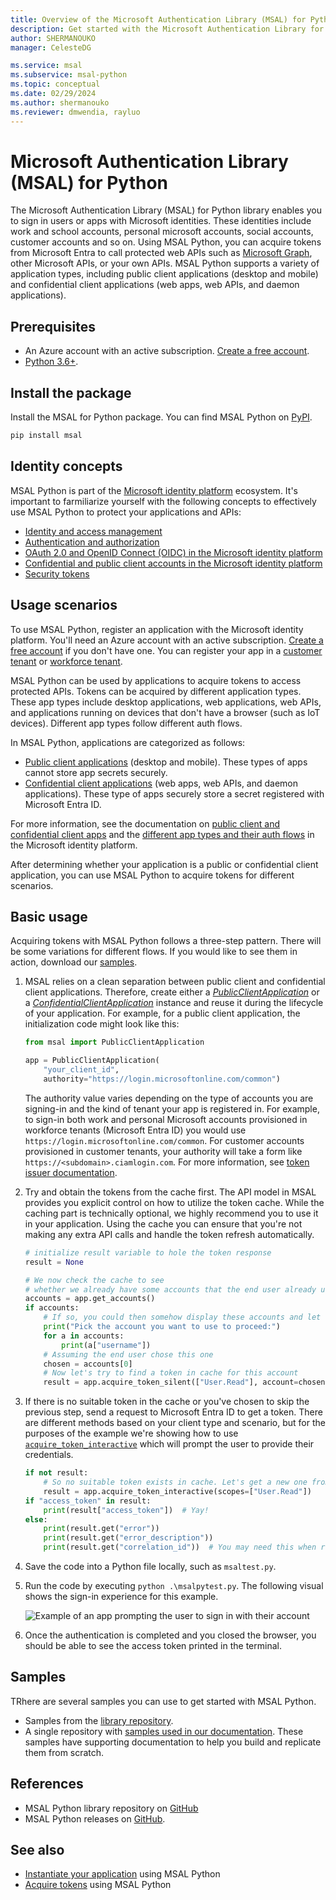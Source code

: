 ```yaml
---
title: Overview of the Microsoft Authentication Library (MSAL) for Python
description: Get started with the Microsoft Authentication Library for Python to sign in users or apps with Microsoft identities."
author: SHERMANOUKO
manager: CelesteDG

ms.service: msal
ms.subservice: msal-python
ms.topic: conceptual
ms.date: 02/29/2024
ms.author: shermanouko
ms.reviewer: dmwendia, rayluo
---
```


# Microsoft Authentication Library (MSAL) for Python

The Microsoft Authentication Library (MSAL) for Python library enables you to sign in users or apps with Microsoft identities. These identities include work and school accounts, personal microsoft accounts, social accounts, customer accounts and so on. Using MSAL Python, you can acquire tokens from Microsoft Entra to call protected web APIs such as [Microsoft Graph](https://graph.microsoft.io/), other Microsoft APIs, or your own APIs. MSAL Python supports a variety of application types, including public client applications (desktop and mobile) and confidential client applications (web apps, web APIs, and daemon applications).

## Prerequisites

- An Azure account with an active subscription. [Create a free account](https://signup.azure.com/).
- [Python 3.6+](https://www.python.org/downloads/).

## Install the package

Install the MSAL for Python package. You can find MSAL Python on [PyPI](https://pypi.org/project/msal/).

```Bash
pip install msal
```

## Identity concepts

MSAL Python is part of the [Microsoft identity platform](/entra/identity-platform/v2-overview) ecosystem. It's important to farmiliarize yourself with the following concepts to effectively use MSAL Python to protect your applications and APIs:

- [Identity and access management](/entra/fundamentals/identity-fundamental-concepts)
- [Authentication and authorization](/entra/identity-platform/authentication-vs-authorization)
- [OAuth 2.0 and OpenID Connect (OIDC) in the Microsoft identity platform](/entra/identity-platform/v2-protocols)
- [Confidential and public client accounts in the Microsoft identity platform](/entra/identity-platform/msal-client-applications)
- [Security tokens](/entra/identity-platform/security-tokens)

## Usage scenarios

To use MSAL Python, register an application with the Microsoft identity platform. You'll need an Azure account with an active subscription. [Create a free account](https://signup.azure.com/) if you don't have one. You can register your app in a [customer tenant](/entra/external-id/customers/quickstart-tenant-setup) or [workforce tenant](/entra/identity-platform/scenario-web-app-sign-user-app-registration?tabs=python).

MSAL Python can be used by applications to acquire tokens to access protected APIs. Tokens can be acquired by different application types. These app types include desktop applications, web applications, web APIs, and applications running on devices that don't have a browser (such as IoT devices). Different app types follow different auth flows.

In MSAL Python, applications are categorized as follows:

- [Public client applications](https://datatracker.ietf.org/doc/html/rfc6749#section-2.1) (desktop and mobile). These types of apps cannot store app secrets securely.
- [Confidential client applications](https://datatracker.ietf.org/doc/html/rfc6749#section-2.1) (web apps, web APIs, and daemon applications). These type of apps securely store a secret registered with Microsoft Entra ID.

For more information, see the documentation on [public client and confidential client apps](/entra/identity-platform/msal-client-applications) and the [different app types and their auth flows](/entra/identity-platform/authentication-flows-app-scenarios) in the Microsoft identity platform.

After determining whether your application is a public or confidential client application, you can use MSAL Python to acquire tokens for different scenarios.

## Basic usage

Acquiring tokens with MSAL Python follows a three-step pattern. There will be some variations for different flows. If you would like to see them in action, download our [samples](https://github.com/AzureAD/microsoft-authentication-library-for-python/tree/dev/sample).

1. MSAL relies on a clean separation between public client and confidential client applications. Therefore, create either a [*PublicClientApplication*](xref:msal.application.PublicClientApplication) or a [*ConfidentialClientApplication*](xref:msal.application.ConfidentialClientApplication) instance and reuse it during the lifecycle of your application. For example, for a public client application, the initialization code might look like this:

    ```python
    from msal import PublicClientApplication

    app = PublicClientApplication(
        "your_client_id",
        authority="https://login.microsoftonline.com/common")
    ```

    The authority value varies depending on the type of accounts you are signing-in and the kind of tenant your app is registered in. For example, to sign-in both work and personal Microsoft accounts provisioned in workforce tenants (Microsoft Entra ID) you would use `https://login.microsoftonline.com/common`. For customer accounts provisioned in customer tenants, your authority will take a form like `https://<subdomain>.ciamlogin.com`. For more information, see [token issuer documentation](/entra/identity-platform/access-tokens#validate-the-issuer).

1. Try and obtain the tokens from the cache first. The API model in MSAL provides you explicit control on how to utilize the token cache. While the caching part is technically optional, we highly recommend you to use it in your application. Using the cache you can ensure that you're not making any extra API calls and handle the token refresh automatically.

    ```python
    # initialize result variable to hole the token response
    result = None 
    
    # We now check the cache to see
    # whether we already have some accounts that the end user already used to sign in before.
    accounts = app.get_accounts()
    if accounts:
        # If so, you could then somehow display these accounts and let end user choose
        print("Pick the account you want to use to proceed:")
        for a in accounts:
            print(a["username"])
        # Assuming the end user chose this one
        chosen = accounts[0]
        # Now let's try to find a token in cache for this account
        result = app.acquire_token_silent(["User.Read"], account=chosen)
    ```

1. If there is no suitable token in the cache or you've chosen to skip the previous step, send a request to Microsoft Entra ID to get a token. There are different methods based on your client type and scenario, but for the purposes of the example we're showing how to use [`acquire_token_interactive`](xref:msal.application.PublicClientApplication.acquire_token_interactive) which will prompt the user to provide their credentials.

   ```python
   if not result:
       # So no suitable token exists in cache. Let's get a new one from Azure AD.
       result = app.acquire_token_interactive(scopes=["User.Read"])
   if "access_token" in result:
       print(result["access_token"])  # Yay!
   else:
       print(result.get("error"))
       print(result.get("error_description"))
       print(result.get("correlation_id"))  # You may need this when reporting a bug
   ```

1. Save the code into a Python file locally, such as `msaltest.py`.
1. Run the code by executing `python .\msalpytest.py`. The following visual shows the sign-in experience for this example.

    ![Example of an app prompting the user to sign in with their account](./media/basic-pca-app-prompt.gif)

1. Once the authentication is completed and you closed the browser, you should be able to see the access token printed in the terminal.

## Samples

TRhere are several samples you can use to get started with MSAL Python.

- Samples from the [library repository](https://github.com/AzureAD/microsoft-authentication-library-for-python/blob/1.22.0/sample/interactive_sample.py).
- A single repository with [samples used in our documentation](https://github.com/Azure-Samples/ms-identity-docs-code-python). These samples have supporting documentation to help you build and replicate them from scratch.

## References

- MSAL Python library repository on [GitHub](https://github.com/AzureAD/microsoft-authentication-library-for-python)
- MSAL Python releases on [GitHub](https://github.com/AzureAD/microsoft-authentication-library-for-python/releases).

## See also

- [Instantiate your application](./getting-started/client-applications.md) using MSAL Python
- [Acquire tokens](./getting-started/acquiring-tokens.md) using MSAL Python
